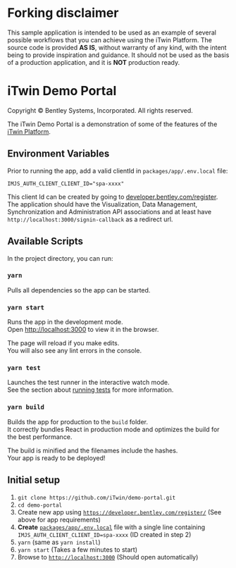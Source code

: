 # Forking disclaimer

This sample application is intended to be used as an example of several possible workflows that you can achieve using the iTwin Platform. The source code is provided **AS IS**, without warranty of any kind, with the intent being to provide inspiration and guidance. It should not be used as the basis of a production application, and it is **NOT** production ready.

# iTwin Demo Portal

Copyright © Bentley Systems, Incorporated. All rights reserved.

The iTwin Demo Portal is a demonstration of some of the features of the [iTwin Platform](https://developer.bentley.com/).

## Environment Variables

Prior to running the app, add a valid clientId in `packages/app/.env.local` file:

```
IMJS_AUTH_CLIENT_CLIENT_ID="spa-xxxx"
```

This client Id can be created by going to [developer.bentley.com/register](https://developer.bentley.com/register/). The application should have the Visualization, Data Management, Synchronization and Administration API associations and at least have `http://localhost:3000/signin-callback` as a redirect url.

## Available Scripts

In the project directory, you can run:

### `yarn`

Pulls all dependencies so the app can be started.

### `yarn start`

Runs the app in the development mode.\
Open [http://localhost:3000](http://localhost:3000) to view it in the browser.

The page will reload if you make edits.\
You will also see any lint errors in the console.

### `yarn test`

Launches the test runner in the interactive watch mode.\
See the section about [running tests](https://facebook.github.io/create-react-app/docs/running-tests) for more information.

### `yarn build`

Builds the app for production to the `build` folder.\
It correctly bundles React in production mode and optimizes the build for the best performance.

The build is minified and the filenames include the hashes.\
Your app is ready to be deployed!

## Initial setup

1. `git clone https://github.com/iTwin/demo-portal.git`
2. `cd demo-portal`
3. Create new app using [`https://developer.bentley.com/register/`](https://developer.bentley.com/register/) (See above for app requirements)
4. **Create** [`packages/app/.env.local`](packages/app/.env.local) file with a single line containing `IMJS_AUTH_CLIENT_CLIENT_ID=spa-xxxx` (ID created in step 2)
5. `yarn` (same as `yarn install`)
6. `yarn start` (Takes a few minutes to start)
7. Browse to [`http://localhost:3000`](http://localhost:3000) (Should open automatically)
